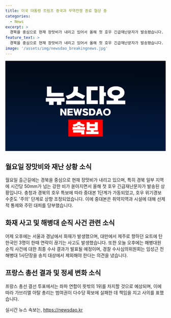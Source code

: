 ```yaml
---
title: 미국 대통령 트럼프 중국과 무역전쟁 종료 협상 중
categories:
  - News
excerpt: >
  경북을 중심으로 현재 장맛비가 내리고 있어서 올해 첫 호우 긴급재난문자가 발송됐습니다. 중대본은 취약지역·시설에 대해 선제적 통제와 주민대피를 당부했고, 경찰은 해병대원 순직 사건에 대한 최종 수사 결과를 발표할 예정입니다. 또한, 프랑스 총선에서 좌파 연합이 1위를 차지할 것으로 예상되고, 이에 따라 총리가 사의를 표명했습니다. 오늘은 다양한 사건과 사고로 가득 찬 뉴스 날입니다.
feature_text: >
  경북을 중심으로 현재 장맛비가 내리고 있어서 올해 첫 호우 긴급재난문자가 발송됐습니다. 중대본은 취약지역·시설에 대해 선제적 통제와 주민대피를 당부했고, 경찰은 해병대원 순직 사건에 대한 최종 수사 결과를 발표할 예정입니다. 또한, 프랑스 총선에서 좌파 연합이 1위를 차지할 것으로 예상되고, 이에 따라 총리가 사의를 표명했습니다. 오늘은 다양한 사건과 사고로 가득 찬 뉴스 날입니다.
image: '/assets/img/newsdao_breakingnews.jpg'
---
```


<p><img src="/assets/img/newsdao_breakingnews.jpg" alt="pcversion 속보" /></p>

<h2 data-ke-size="size26">월요일 장맛비와 재난 상황 소식</h2>

<p data-ke-size="size16">월요일 출근길에는 경북을 중심으로 현재 장맛비가 내리고 있으며, 특히 경북 일부 지역에 시간당 50mm가 넘는 강한 비가 쏟아지면서 올해 첫 호우 긴급재난문자가 발송된 상황입니다. 충청과 경북의 호우 특보에 따라 중대본 1단계가 가동되었고, 호우 위기경보 수준도 '주의' 단계로 상향 조정되었습니다. 이에 중대본은 취약지역과 시설에 대해 선제적 통제와 주민 대피를 당부했습니다.</p>

<h2 data-ke-size="size26">화재 사고 및 해병대 순직 사건 관련 소식</h2>

<p data-ke-size="size16">어제 오후에는 서울과 경남에서 화재가 발생했으며, 대만에서 제주로 향하던 요트에 탄 한국인 3명이 한때 연락이 끊기는 사고도 발생했습니다. 또한 오늘 오후에는 해병대원 순직 사건에 대한 최종 수사 결과가 발표될 예정이며, 경찰 수사심의위원회는 임성근 전 해병대 1사단장을 송치 대상에서 제외해야 한다는 의견을 냈습니다.</p>

<h2 data-ke-size="size26">프랑스 총선 결과 및 정세 변화 소식</h2>

<p data-ke-size="size16">프랑스 총선 결선 투표에서는 좌파 연합이 뜻밖의 1위를 차지할 것으로 예상되며, 이에 따라 가브리엘 아탈 총리는 범여권이 다수당 확보에 실패한 데 책임을 지고 사의를 표했습니다.</p>
실시간 뉴스 속보는, <a href="https://newsdao.kr" rel="dofollow">https://newsdao.kr</a>



